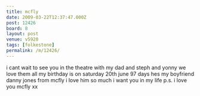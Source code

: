 ```yaml
---
title: mcfly
date: 2009-03-22T12:37:47.000Z
post: 12426
board: 8
layout: post
venue: v5920
tags: [folkestone]
permalink: /m/12426/
---
```

i cant wait to see you in the theatre with my dad and steph and yonny we love them all
my birthday is on saturday 20th june 97 days
hes my boyfriend danny jones from mcfly i love him so much i want you in my life
p.s. i love you mcfly xx
